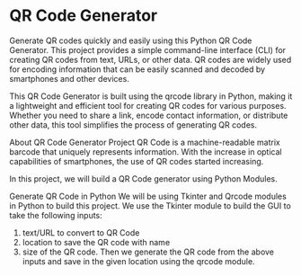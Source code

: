 # QR Code Generator
Generate QR codes quickly and easily using this Python QR Code Generator. This project provides a simple command-line interface (CLI) for creating QR codes from text, URLs, or other data. QR codes are widely used for encoding information that can be easily scanned and decoded by smartphones and other devices.

This QR Code Generator is built using the qrcode library in Python, making it a lightweight and efficient tool for creating QR codes for various purposes. Whether you need to share a link, encode contact information, or distribute other data, this tool simplifies the process of generating QR codes.

About QR Code Generator Project
QR Code is a machine-readable matrix barcode that uniquely represents information. With the increase in optical capabilities of smartphones, the use of QR codes started increasing.

In this project, we will build a QR Code generator using Python Modules.

Generate QR Code in Python
We will be using Tkinter and Qrcode modules in Python to build this project. We use the Tkinter module to build the GUI to take the following inputs:

   1. text/URL to convert to QR Code
   2. location to save the QR code with name
   3. size of the QR code.
Then we generate the QR code from the above inputs and save in the given location using the qrcode module.
